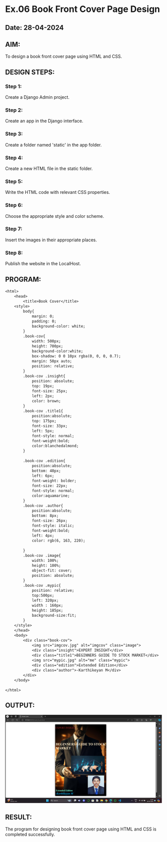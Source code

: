 # Ex.06 Book Front Cover Page Design
## Date: 28-04-2024

## AIM:
To design a book front cover page using HTML and CSS.

## DESIGN STEPS:

### Step 1:
Create a Django Admin project.

### Step 2:
Create an app in the Django interface.

### Step 3:
Create a folder named 'static' in the app folder.

### Step 4:
Create a new HTML file in the static folder.

### Step 5:
Write the HTML code with relevant CSS properties.

### Step 6:
Choose the appropriate style and color scheme.

### Step 7:
Insert the images in their appropriate places.

### Step 8:
Publish the website in the LocalHost.

## PROGRAM:
```
<html>
    <head>
        <title>Book Cover</title>
    <style>
        body{
            margin: 0;
            padding: 0;
            background-color: white;
        }
        .book-cov{
            width: 500px;
            height: 700px;
            background-color:white;
            box-shadow: 0 0 10px rgba(0, 0, 0, 0.7);
            margin: 50px auto;
            position: relative;
        }
        .book-cov .insight{
            position: absolute;
            top: 19px;
            font-size: 25px;
            left: 2px;
            color: brown;
        }
        .book-cov .title1{
            position:absolute;
            top: 175px;
            font-size: 33px;
            left: 5px;
            font-style: normal;
            font-weight:bold;
            color:blanchedalmond;
        }

        .book-cov .edition{
            position:absolute;
            bottom: 40px;
            left: 6px;
            font-weight: bolder;
            font-size: 22px;
            font-style: normal;
            color:aquamarine;
        }
        .book-cov .author{
            position:absolute;
            bottom: 8px;
            font-size: 26px;
            font-style: italic;
            font-weight:bold;
            left: 4px;
            color: rgb(6, 163, 220);

        }
        .book-cov .image{
            width: 100%;
            height: 100%;
            object-fit: cover;
            position: absolute;
        }
        .book-cov .mypic{
            position: relative;
            top:500px;
            left: 320px;
            width : 160px;
            height: 185px;
            background-size:fit;
        }
    </style>
    </head>
    <body>
        <div class="book-cov">
            <img src="imgcov.jpg" alt="imgcov" class="image">
            <div class="insight">EXPERT INSIGHT</div>
            <div class="title1">BEGINNERS GUIDE TO STOCK MARKET</div>
            <img src="mypic.jpg" alt="me" class="mypic">
            <div class="edition">Extended Edition</div>
            <div class="author">-Karthikeyan M</div>
        </div>
    </body>
    
</html>
```

## OUTPUT:
![alt text](<Screenshot 2024-04-28 214420.png>)

## RESULT:
The program for designing book front cover page using HTML and CSS is completed successfully.

